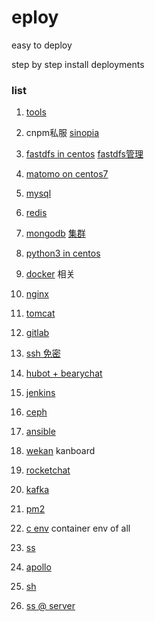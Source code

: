 # eploy
easy to deploy   

step by step install deployments



### list

1. [tools](./docs/tools.md)
2. cnpm私服  [sinopia](docs/sinopia.md)
3. [fastdfs in centos](./docs/fastdfs/fastdfs.md)  [fastdfs管理](./docs/fastdfs/fastdfs_manger.md)
4. [matomo on centos7](./docs/matomo.md)
5. [mysql](./docs/mysql.md)
6. [redis](./docs/redis.md)
7. [mongodb](./docs/mongodb.md)    [集群](./docs/mongodbCluster.md)
8. [python3 in centos](./docs/python3.md)
9. [docker](./docs/docker.md) 相关
10. [nginx](./docs/nginx.md)
11. [tomcat](./docs/tomcat.md)
12. [gitlab](./docs/gitlab.md)
13. [ssh 免密](./docs/sshLogin.md)
14. [hubot + bearychat](./docs/hubot.md)
15. [jenkins](./docs/jenkins.md)
16. [ceph](./docs/ceph.md)
17. [ansible](./docs/ansible.md)
18. [wekan](./docs/wekan.md) kanboard
19. [rocketchat](./docs/rocketchat.md)
20. [kafka](./docs/kafka.md)
21. [pm2](./docs/pm2.md)
22. [c env](./docs/c.md)  container env of all
23. [ss](./docs/ss.md)
24. [apollo](https://github.com/hyd-raiders/C4.apollo)
25. [sh](./docs/sh.md)

26. [ss @ server](./docs/ss_server.md)